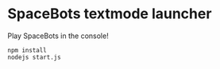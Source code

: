 SpaceBots textmode launcher
===========================

Play SpaceBots in the console!

    npm install
    nodejs start.js
